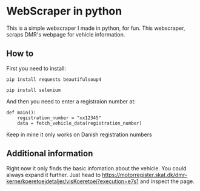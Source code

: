 # WebScraper in python
This is a simple webscraper I made in python, for fun.
This webscraper, scraps DMR's webpage for vehicle information.

## How to
First you need to install:

```
pip install requests beautifulsoup4
```
```
pip install selenium
```

And then you need to enter a registraion number at:

```
def main():
    registration_number = "xx12345"
    data = fetch_vehicle_data(registration_number)

```
Keep in mine it only works on Danish registration numbers

## Additional information
Right now it only finds the basic infomation about the vehicle. You could always expand it further.
Just head to https://motorregister.skat.dk/dmr-kerne/koeretoejdetaljer/visKoeretoej?execution=e7s1 and inspect the page.
